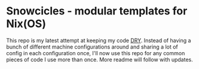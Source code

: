 # Snowcicles - modular templates for Nix(OS)

This repo is my latest attempt at keeping my code
[DRY](https://en.wikipedia.org/wiki/Don%27t_repeat_yourself). Instead of having
a bunch of different machine configurations around and sharing a lot of config
in each configuration once, I'll now use this repo for any common pieces of code
I use more than once. More readme will follow with updates.
